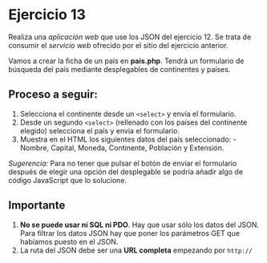 Ejercicio 13
============

Realiza una *aplicación web* que use los JSON del ejercicio 12.
Se trata de consumir el *servicio web* ofrecido por el sitio del ejercicio anterior.

Vamos a crear la ficha de un país en **pais.php**.
Tendrá un formulario de búsqueda del país mediante desplegables
de continentes y países.

## Proceso a seguir:

  1. Selecciona el continente desde un `<select>` y envía el formulario.
  2. Desde un segundo `<select>` (rellenado con los países del continente elegido) selecciona el país y envía el formulario.
  3. Muestra en el HTML los siguientes datos del país seleccionado:
    - Nombre, Capital, Moneda, Continente, Población y Extensión.

*Sugerencia:* Para no tener que pulsar el botón de enviar el formulario después de elegir una opción del desplegable se podría añadir algo de código JavaScript que lo solucione.    

## Importante

  1. **No se puede usar ni SQL ni PDO**. Hay que usar sólo los datos del JSON. Para filtrar los datos JSON hay que poner los parámetros GET que habíamos puesto en el JSON.
  2. La ruta del JSON debe ser una **URL completa** empezando por `http://`
